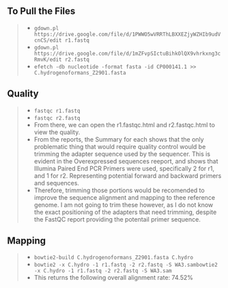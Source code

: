 ## To Pull the Files
> - `gdown.pl https://drive.google.com/file/d/1PWWO5wVRRThLBXXEZjyWZHIb9udVcnCS/edit r1.fastq`
> - `gdown.pl https://drive.google.com/file/d/1mZFvpSIctuBihkOlQX9vhrkxng3cRmvK/edit r2.fastq`
> - `efetch -db nucleotide -format fasta -id CP000141.1 >> C.hydrogenoformans_Z2901.fasta`


## Quality
> - `fastqc r1.fastq`
> - `fastqc r2.fastq`
> - From there, we can open the r1.fastqc.html and r2.fastqc.html to view the quality.
> - From the reports, the Summary for each shows that the only problematic thing that would require quality control would be trimming the adapter sequence used by the sequencer. This is evident in the Overexpressed sequences reeport, and shows that Illumina Paired End PCR Primers were used, specifically 2 for r1, and 1 for r2. Representing potential forward and backward primers and sequences. 
> - Therefore, trimming those portions would be recomended to improve the sequence alignment and mapping to thee reference genome. I am not going to trim these however, as I do not know the exact positioning of the adapters that need trimming, despite the FastQC report providing the potentail primer sequence. 


## Mapping
> - `bowtie2-build C.hydrogenoformans_Z2901.fasta C.hydro`
> - `bowtie2 -x C.hydro -1 r1.fastq -2 r2.fastq -S WA3.sambowtie2 -x C.hydro -1 r1.fastq -2 r2.fastq -S WA3.sam`
> - This returns the following overall alignment rate: 74.52%
